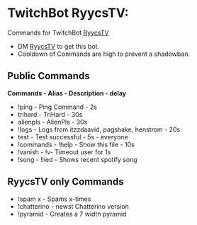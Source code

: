 # TwitchBot RyycsTV:

Commands for TwitchBot [RyycsTV](https://www.twitch.tv/ryycstv)

* DM [RyycsTV](https://www.twitch.tv/ryycstv) to get this bot.
* Cooldown of Commands are high to prevent a shadowban.

## Public Commands

**Commands - Alias - Description - delay**
- !ping - Ping Command - 2s
- trihard - TriHard - 30s
- alienpls - AlienPls - 30s
- !logs - Logs from itzzdaavid, pagshake, henstrom - 20s
- test - Test successful - 5s - everyone
- !commands - !help - Show this file - 10s
- !vanish - !v- Timeout user for 1s
- !song - !lied - Shows recent spotify song

## RyycsTV only Commands

  - !spam x <word> - Spams <word> x-times
  - !chatterino - newst Chatterino version
  - !pyramid - Creates a 7 width <emotes> pyramid
